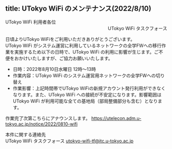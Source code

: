 title: UTokyo WiFi のメンテナンス(2022/8/10)
---

<div>UTokyo WiFi 利用者各位</div>
<div style="text-align: right;">UTokyo WiFi タスクフォース</div>

日頃よりUTokyo WiFiをご利用いただきありがとうございます。<br>
UTokyo WiFi がシステム運営に利用しているネットワークの全学FWへの移行作業を実施するため以下の日時で、UTokyo WiFi の利用に影響が生じます。ご不便をおかけいたしますが、ご協力お願いいたします。

- 日時：2022年8月10日水曜日 12時～13時
- 作業内容：UTokyo WiFi のシステム運営用ネットワークの全学FWへの切り替え
- 作業影響：上記時間帯でUTokyo WiFiの新規アカウント発行利用ができなくなります。また、UTokyo WiFi への接続が不安定になります。影響範囲は UTokyo WiFi が利用可能な全ての基地局（部局整備部分も含む）となります。

作業完了次第こちらにアナウンスします。
https://utelecon.adm.u-tokyo.ac.jp/notice/2022/0810-wifi

本件に関する連絡先<br>
UTokyo WiFi タスクフォース utokyo-wifi-tf@itc.u-tokyo.ac.jp
